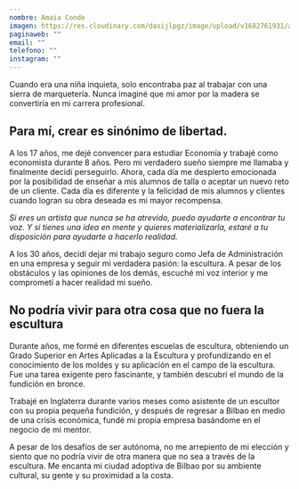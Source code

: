 ```yaml
---
nombre: Amaia Conde
imagen: https://res.cloudinary.com/dasijlpgz/image/upload/v1682761931/artistas/Amaia%20Conde/ACC-19_3.jpg
paginaweb: ""
email: ""
telefono: ""
instagram: ""
---
```


Cuando era una niña inquieta, solo encontraba paz al trabajar con una sierra de marquetería. Nunca imaginé que mi amor por la madera se convertiría en mi carrera profesional.

## Para mí, crear es sinónimo de libertad.

A los 17 años, me dejé convencer para estudiar Economía y trabajé como economista durante 8 años. Pero mi verdadero sueño siempre me llamaba y finalmente decidí perseguirlo. Ahora, cada día me despierto emocionada por la posibilidad de enseñar a mis alumnos de talla o aceptar un nuevo reto de un cliente. Cada día es diferente y la felicidad de mis alumnos y clientes cuando logran su obra deseada es mi mayor recompensa.

_Si eres un artista que nunca se ha atrevido, puedo ayudarte a encontrar tu voz. Y si tienes una idea en mente y quieres materializarla, estaré a tu disposición para ayudarte a hacerlo realidad._

A los 30 años, decidí dejar mi trabajo seguro como Jefa de Administración en una empresa y seguir mi verdadera pasión: la escultura. A pesar de los obstáculos y las opiniones de los demás, escuché mi voz interior y me comprometí a hacer realidad mi sueño.

## No podría vivir para otra cosa que no fuera la escultura

Durante años, me formé en diferentes escuelas de escultura, obteniendo un Grado Superior en Artes Aplicadas a la Escultura y profundizando en el conocimiento de los moldes y su aplicación en el campo de la escultura. Fue una tarea exigente pero fascinante, y también descubrí el mundo de la fundición en bronce.

Trabajé en Inglaterra durante varios meses como asistente de un escultor con su propia pequeña fundición, y después de regresar a Bilbao en medio de una crisis económica, fundé mi propia empresa basándome en el negocio de mi mentor.

A pesar de los desafíos de ser autónoma, no me arrepiento de mi elección y siento que no podría vivir de otra manera que no sea a través de la escultura. Me encanta mi ciudad adoptiva de Bilbao por su ambiente cultural, su gente y su proximidad a la costa.
